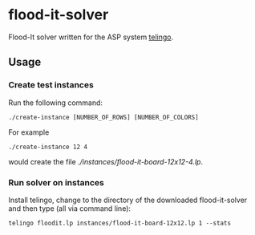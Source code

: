 # flood-it-solver
Flood-It solver written for the ASP system [telingo](https://github.com/potassco/telingo).

## Usage

### Create test instances

Run the following command:

```shell
./create-instance [NUMBER_OF_ROWS] [NUMBER_OF_COLORS]
```

For example

```shell
./create-instance 12 4
```

would create the file *./instances/flood-it-board-12x12-4.lp*.

### Run solver on instances

Install telingo, change to the directory of the downloaded flood-it-solver and then type (all via command line):

```shell
telingo floodit.lp instances/flood-it-board-12x12.lp 1 --stats
```
